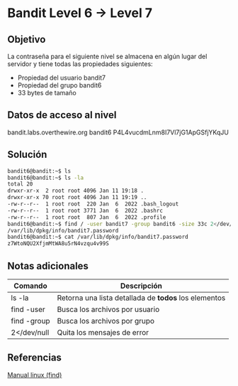 # Bandit Level 6 → Level 7

## Objetivo
La contraseña para el siguiente nivel se almacena en algún lugar del servidor y tiene todas las propiedades siguientes:
- Propiedad del usuario bandit7
- Propiedad del grupo bandit6
- 33 bytes de tamaño

## Datos de acceso al nivel
bandit.labs.overthewire.org
bandit6
P4L4vucdmLnm8I7Vl7jG1ApGSfjYKqJU

## Solución
```bash
bandit6@bandit:~$ ls
bandit6@bandit:~$ ls -la
total 20
drwxr-xr-x  2 root root 4096 Jan 11 19:18 .
drwxr-xr-x 70 root root 4096 Jan 11 19:19 ..
-rw-r--r--  1 root root  220 Jan  6  2022 .bash_logout
-rw-r--r--  1 root root 3771 Jan  6  2022 .bashrc
-rw-r--r--  1 root root  807 Jan  6  2022 .profile
bandit6@bandit:~$ find / -user bandit7 -group bandit6 -size 33c 2</dev/null
/var/lib/dpkg/info/bandit7.password
bandit6@bandit:~$ cat /var/lib/dpkg/info/bandit7.password
z7WtoNQU2XfjmMtWA8u5rN4vzqu4v99S
```

## Notas adicionales
| Comando | Descripción |
|--------|--------|
| ls -la | Retorna una lista detallada de **todos** los elementos |
| find -user | Busca los archivos por usuario |
| find -group | Busca los archivos por grupo |
| 2</dev/null | Quita los mensajes de error |

## Referencias
[Manual linux (find)](https://man7.org/linux/man-pages/man1/find.1.html)